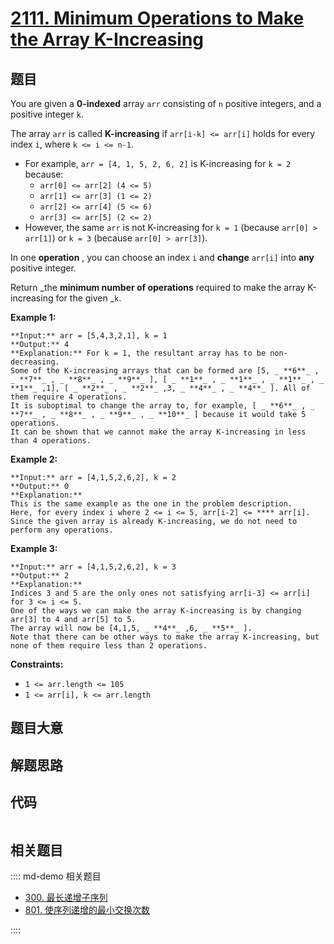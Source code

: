 # [2111. Minimum Operations to Make the Array K-Increasing](https://leetcode.com/problems/minimum-operations-to-make-the-array-k-increasing)

## 题目

You are given a **0-indexed** array `arr` consisting of `n` positive integers,
and a positive integer `k`.

The array `arr` is called **K-increasing** if `arr[i-k] <= arr[i]` holds for
every index `i`, where `k <= i <= n-1`.

  * For example, `arr = [4, 1, 5, 2, 6, 2]` is K-increasing for `k = 2` because: 
    * `arr[0] <= arr[2] (4 <= 5)`
    * `arr[1] <= arr[3] (1 <= 2)`
    * `arr[2] <= arr[4] (5 <= 6)`
    * `arr[3] <= arr[5] (2 <= 2)`
  * However, the same `arr` is not K-increasing for `k = 1` (because `arr[0] > arr[1]`) or `k = 3` (because `arr[0] > arr[3]`).

In one **operation** , you can choose an index `i` and **change** `arr[i]`
into **any** positive integer.

Return _the **minimum number of operations** required to make the array
K-increasing for the given _`k`.



**Example 1:**

    
    
    **Input:** arr = [5,4,3,2,1], k = 1
    **Output:** 4
    **Explanation:** For k = 1, the resultant array has to be non-decreasing.
    Some of the K-increasing arrays that can be formed are [5, _ **6**_ , _ **7**_ , _ **8**_ , _ **9**_ ], [ _ **1**_ , _ **1**_ , _ **1**_ , _ **1**_ ,1], [ _ **2**_ , _ **2**_ ,3, _ **4**_ , _ **4**_ ]. All of them require 4 operations.
    It is suboptimal to change the array to, for example, [ _ **6**_ , _ **7**_ , _ **8**_ , _ **9**_ , _ **10**_ ] because it would take 5 operations.
    It can be shown that we cannot make the array K-increasing in less than 4 operations.
    

**Example 2:**

    
    
    **Input:** arr = [4,1,5,2,6,2], k = 2
    **Output:** 0
    **Explanation:**
    This is the same example as the one in the problem description.
    Here, for every index i where 2 <= i <= 5, arr[i-2] <= **** arr[i].
    Since the given array is already K-increasing, we do not need to perform any operations.

**Example 3:**

    
    
    **Input:** arr = [4,1,5,2,6,2], k = 3
    **Output:** 2
    **Explanation:**
    Indices 3 and 5 are the only ones not satisfying arr[i-3] <= arr[i] for 3 <= i <= 5.
    One of the ways we can make the array K-increasing is by changing arr[3] to 4 and arr[5] to 5.
    The array will now be [4,1,5, _ **4**_ ,6, _ **5**_ ].
    Note that there can be other ways to make the array K-increasing, but none of them require less than 2 operations.
    



**Constraints:**

  * `1 <= arr.length <= 105`
  * `1 <= arr[i], k <= arr.length`


## 题目大意

## 解题思路

## 代码

```javascript

```

## 相关题目

:::: md-demo 相关题目
- [300. 最长递增子序列](https://leetcode.com/problems/longest-increasing-subsequence)
- [801. 使序列递增的最小交换次数](https://leetcode.com/problems/minimum-swaps-to-make-sequences-increasing)

::::
